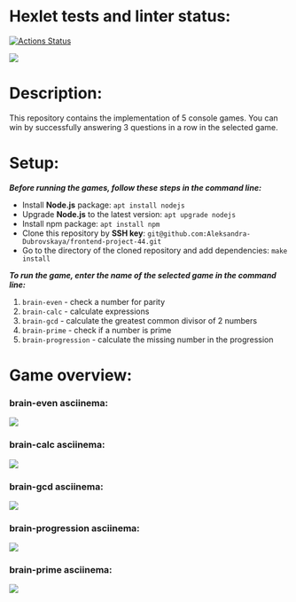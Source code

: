 # Hexlet tests and linter status:

[![Actions Status](https://github.com/Aleksandra-Dubrovskaya/frontend-project-44/workflows/hexlet-check/badge.svg)](https://github.com/Aleksandra-Dubrovskaya/frontend-project-44/actions)

<a href="https://codeclimate.com/github/Aleksandra-Dubrovskaya/frontend-project-44/maintainability"><img src="https://api.codeclimate.com/v1/badges/17be00b904e6a98bdc69/maintainability" /></a>

# Description:

This repository contains the implementation of 5 console games. You can win by successfully answering 3 questions in a row in the selected game.

# Setup:

**_Before running the games, follow these steps in the command line:_**

- Install **Node.js** package: `apt install nodejs`
- Upgrade **Node.js** to the latest version: `apt upgrade nodejs`
- Install npm package: `apt install npm`
- Clone this repository by **SSH key**: `git@github.com:Aleksandra-Dubrovskaya/frontend-project-44.git`
- Go to the directory of the cloned repository and add dependencies: `make install`

**_To run the game, enter the name of the selected game in the command line:_**

1. `brain-even` - check a number for parity
2. `brain-calc` - calculate expressions
3. `brain-gcd` - calculate the greatest common divisor of 2 numbers
4. `brain-prime` - check if a number is prime
5. `brain-progression` - calculate the missing number in the progression

# Game overview:

### brain-even asciinema:

<a href="https://asciinema.org/a/538235" target="_blank"><img src="https://asciinema.org/a/538235.svg" /></a>

### brain-calc asciinema:

<a href="https://asciinema.org/a/B1jboc23q7vJ7Gxy7rkscJOTd" target="_blank"><img src="https://asciinema.org/a/B1jboc23q7vJ7Gxy7rkscJOTd.svg" /></a>

### brain-gcd asciinema:

<a href="https://asciinema.org/a/l55kGQfl8Ee7cxNB5F3XdQU6P" target="_blank"><img src="https://asciinema.org/a/l55kGQfl8Ee7cxNB5F3XdQU6P.svg" /></a>

### brain-progression asciinema:

<a href="https://asciinema.org/a/9Mbc1vDrP7Ps0gEaonNhvjFn2" target="_blank"><img src="https://asciinema.org/a/9Mbc1vDrP7Ps0gEaonNhvjFn2.svg" /></a>

### brain-prime asciinema:

<a href="https://asciinema.org/a/6kEHHOjYEAv5Wp3oXzq6FdtHs" target="_blank"><img src="https://asciinema.org/a/6kEHHOjYEAv5Wp3oXzq6FdtHs.svg" /></a>
